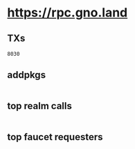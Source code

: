 # https://rpc.gno.land

## TXs
```
8030
```

## addpkgs
```
```

## top realm calls
```
```

## top faucet requesters
```
```

